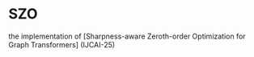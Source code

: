 # SZO
the implementation of [Sharpness-aware Zeroth-order Optimization for Graph Transformers] (IJCAI-25)
